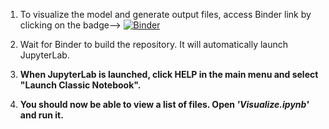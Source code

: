 1. To visualize the model and generate output files, access Binder link by clicking on the badge--> [![Binder](https://mybinder.org/badge_logo.svg)](https://gesis.mybinder.org/binder/v2/gh/ketikagarg/collective_foraging/bddbc1800974e59566bea2b126fad480e760add2?filepath=Visualize.ipynb)

2. Wait for Binder to build the repository. It will automatically launch JupyterLab. 
3. **When JupyterLab is launched, click HELP in the main menu and select "Launch Classic Notebook".** 
4. **You should now be able to view a list of files. Open _'Visualize.ipynb'_ and run it.** 


